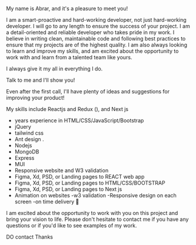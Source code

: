 My name is Abrar, and it's a pleasure to meet you!

I am a smart-proactive and hard-working developer, not just hard-working developer. I will go to any length to ensure the success of your project.
I am a detail-oriented and reliable developer who takes pride in my work. I believe in writing clean, maintainable code and following best practices to ensure that my projects are of the highest quality. I am also always looking to learn and improve my skills, and am excited about the opportunity to work with and learn from a talented team like yours.

I always give it my all in everything I do.

Talk to me and I'll show you!

Even after the first call, I'll have plenty of ideas and suggestions for improving your product!


My skills include Reactjs and Redux (), and Next js 
-  years experience in HTML/CSS/JavaScript/Bootstrap
- jQuery
- tailwind css
- Ant design .
- Nodejs 
- MongoDB
- Express 
- MUI 
- Responsive website and W3 validation 
 - Figma, Xd, PSD, or Landing pages to REACT web app
- Figma, Xd, PSD, or Landing pages to HTML/CSS/BOOTSTRAP
- Figma, Xd, PSD, or Landing pages to Next js
- Animation on websites 
-w3 validation 
-Responsive design on each screen 
-on time delivery 🚚 

I am excited about the opportunity to work with you on this project and bring your vision to life. Please don't hesitate to contact me if you have any questions or if you'd like to see examples of my work.

DO contact 
Thanks
